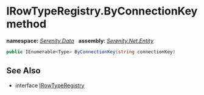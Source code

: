 # IRowTypeRegistry.ByConnectionKey method
**namespace:** *[Serenity.Data](../../README.md#serenity.data-namespace)*   **assembly**: *[Serenity.Net.Entity](../../README.md)*

```csharp
public IEnumerable<Type> ByConnectionKey(string connectionKey)
```

## See Also

* interface [IRowTypeRegistry](../IRowTypeRegistry.md)